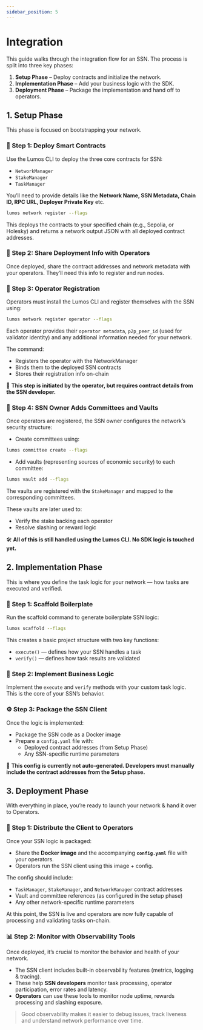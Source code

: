 ```yaml
---
sidebar_position: 5
---
```


# Integration

This guide walks through the integration flow for an SSN. The process is split into three key phases:

1. **Setup Phase** – Deploy contracts and initialize the network.
2. **Implementation Phase** – Add your business logic with the SDK.
3. **Deployment Phase** – Package the implementation and hand off to operators.

## 1. **Setup Phase**

This phase is focused on bootstrapping your network.

### 🔹 Step 1: Deploy Smart Contracts

Use the Lumos CLI to deploy the three core contracts for SSN:

- `NetworkManager`
- `StakeManager`
- `TaskManager`

You’ll need to provide details like the **Network Name, SSN Metadata, Chain ID, RPC URL, Deployer Private Key** etc.

```bash
lumos network register --flags
```

This deploys the contracts to your specified chain (e.g., Sepolia, or Holesky) and returns a network output JSON with all deployed contract addresses.

### 🔹 Step 2: Share Deployment Info with Operators

Once deployed, share the contract addresses and network metadata with your operators. They’ll need this info to register and run nodes.

### 🔹 Step 3: Operator Registration

Operators must install the Lumos CLI and register themselves with the SSN using:

```bash
lumos network register operator --flags
```

Each operator provides their `operator metadata`, `p2p_peer_id` (used for validator identity) and any additional information needed for your network.

The command:

- Registers the operator with the NetworkManager
- Binds them to the deployed SSN contracts
- Stores their registration info on-chain

📌 **This step is initiated by the operator, but requires contract details from the SSN developer.**

### 🔹 Step 4: SSN Owner Adds Committees and Vaults

Once operators are registered, the SSN owner configures the network’s security structure:

- Create committees using:

```bash
lumos committee create --flags
```

- Add vaults (representing sources of economic security) to each committee:

```bash
lumos vault add --flags
```

The vaults are registered with the `StakeManager` and mapped to the corresponding committees.

These vaults are later used to:

- Verify the stake backing each operator
- Resolve slashing or reward logic

🛠️ **All of this is still handled using the Lumos CLI. No SDK logic is touched yet.**

## 2. **Implementation Phase**

This is where you define the task logic for your network — how tasks are executed and verified.

### 🧱 Step 1: Scaffold Boilerplate

Run the scaffold command to generate boilerplate SSN logic:

```bash
lumos scaffold --flags
```

This creates a basic project structure with two key functions:

- `execute()` — defines how your SSN handles a task
- `verify()` — defines how task results are validated

### 🧠 Step 2: Implement Business Logic

Implement the `execute` and `verify` methods with your custom task logic. This is the core of your SSN’s behavior.

### ⚙️ Step 3: Package the SSN Client

Once the logic is implemented:

- Package the SSN code as a Docker image
- Prepare a `config.yaml` file with:
  - Deployed contract addresses (from Setup Phase)
  - Any SSN-specific runtime parameters

📝 **This config is currently not auto-generated. Developers must manually include the contract addresses from the Setup phase.**

## 3. **Deployment Phase**

With everything in place, you’re ready to launch your network & hand it over to Operators.

### 🚀 Step 1: Distribute the Client to Operators

Once your SSN logic is packaged:

- Share the **Docker image** and the accompanying **`config.yaml`** file with your operators.
- Operators run the SSN client using this image + config.

The config should include:

- `TaskManager`, `StakeManager`, and `NetworkManager` contract addresses
- Vault and committee references (as configured in the setup phase)
- Any other network-specific runtime parameters

At this point, the SSN is live and operators are now fully capable of processing and validating tasks on-chain.

### 📊 Step 2: Monitor with Observability Tools

Once deployed, it’s crucial to monitor the behavior and health of your network.

- The SSN client includes built-in observability features (metrics, logging & tracing).
- These help **SSN developers** monitor task processing, operator participation, error rates and latency.
- **Operators** can use these tools to monitor node uptime, rewards processing and slashing exposure.

> Good observability makes it easier to debug issues, track liveness and understand network performance over time.
